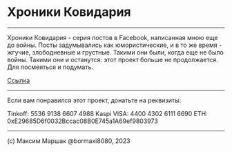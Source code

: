 # Хроники Ковидария

----

Хроники Ковидария - серия постов в Facebook, написанная мною еще до войны. Посты задумывались как юмористические, и в то же время - жгучие, злободневные и грустные. Такими они были, когда еще не было войны. Такими они и останутся: этот проект больше не продолжается. Для посмеяться и подумать.

[Ссылка](covidary-chronicles.md)

----

Если вам понравился этот проект, донатьте на реквизиты:

Tinkoff: 5536 9138 6607 4988
Kaspi VISA: 4400 4302 6111 6690
ETH: 0xE29685D6f0032Bccac08B0E745a1A69ef9803973

---

(c) Максим Маршак
@bormaxi8080, 2023